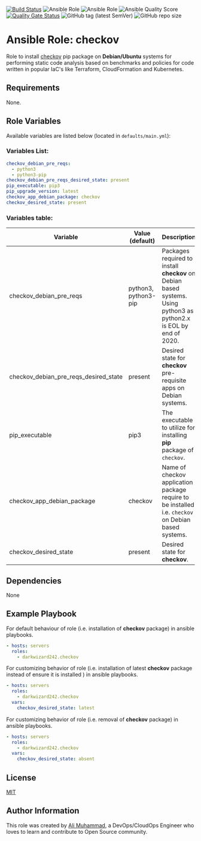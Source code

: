 [![Build Status](https://travis-ci.com/darkwizard242/ansible-role-checkov.svg?branch=master)](https://travis-ci.com/darkwizard242/ansible-role-checkov) ![Ansible Role](https://img.shields.io/ansible/role/49294?color=dark%20green%20) ![Ansible Role](https://img.shields.io/ansible/role/d/49294?label=role%20downloads) ![Ansible Quality Score](https://img.shields.io/ansible/quality/49294?label=ansible%20quality%20score) [![Quality Gate Status](https://sonarcloud.io/api/project_badges/measure?project=ansible-role-checkov&metric=alert_status)](https://sonarcloud.io/dashboard?id=ansible-role-checkov) ![GitHub tag (latest SemVer)](https://img.shields.io/github/tag/darkwizard242/ansible-role-checkov?label=release) ![GitHub repo size](https://img.shields.io/github/repo-size/darkwizard242/ansible-role-checkov?color=orange&style=flat-square)

# Ansible Role: checkov

Role to install [checkov](https://github.com/bridgecrewio/checkov) pip package on **Debian/Ubuntu** systems for performing static code analysis based on benchmarks and policies for code written in popular IaC's like Terraform, CloudFormation and Kubernetes.

## Requirements

None.

## Role Variables

Available variables are listed below (located in `defaults/main.yml`):

### Variables List:

```yaml
checkov_debian_pre_reqs:
  - python3
  - python3-pip
checkov_debian_pre_reqs_desired_state: present
pip_executable: pip3
pip_upgrade_version: latest
checkov_app_debian_package: checkov
checkov_desired_state: present
```

### Variables table:

Variable                              | Value (default)      | Description
------------------------------------- | -------------------- | -------------------------------------------------------------------------------------------------------------------
checkov_debian_pre_reqs               | python3, python3-pip | Packages required to install **checkov** on Debian based systems. Using python3 as python2.x is EOL by end of 2020.
checkov_debian_pre_reqs_desired_state | present              | Desired state for **checkov** pre-requisite apps on Debian systems.
pip_executable                        | pip3                 | The executable to utilize for installing **pip** package of `checkov`.
checkov_app_debian_package            | checkov              | Name of checkov application package require to be installed i.e. `checkov` on Debian based systems.
checkov_desired_state                 | present              | Desired state for **checkov**.

## Dependencies

None

## Example Playbook

For default behaviour of role (i.e. installation of **checkov** package) in ansible playbooks.

```yaml
- hosts: servers
  roles:
    - darkwizard242.checkov
```

For customizing behavior of role (i.e. installation of latest **checkov** package instead of ensure it is installed ) in ansible playbooks.

```yaml
- hosts: servers
  roles:
    - darkwizard242.checkov
  vars:
    checkov_desired_state: latest
```

For customizing behavior of role (i.e. removal of **checkov** package) in ansible playbooks.

```yaml
- hosts: servers
  roles:
    - darkwizard242.checkov
  vars:
    checkov_desired_state: absent
```

## License

[MIT](https://github.com/darkwizard242/ansible-role-checkov/blob/master/LICENSE)

## Author Information

This role was created by [Ali Muhammad](https://www.linkedin.com/in/ali-muhammad-759791130/), a DevOps/CloudOps Engineer who loves to learn and contribute to Open Source community.
